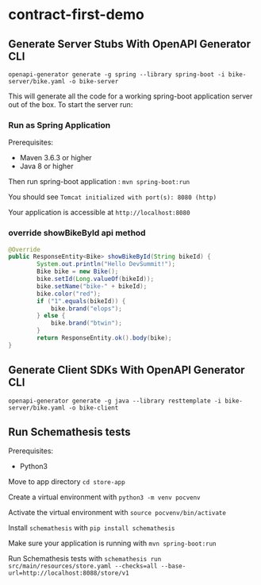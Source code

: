 # contract-first-demo

## Generate Server Stubs With OpenAPI Generator CLI


```
openapi-generator generate -g spring --library spring-boot -i bike-server/bike.yaml -o bike-server
```

This will generate all the code for a working spring-boot application server out of the box. To start the server run:

### Run as Spring Application

Prerequisites:
- Maven 3.6.3 or higher
- Java 8 or higher

Then run spring-boot application : `mvn spring-boot:run`

You should see `Tomcat initialized with port(s): 8080 (http)`

Your application is accessible at `http://localhost:8080`

### override showBikeById api method
```java
@Override
public ResponseEntity<Bike> showBikeById(String bikeId) {
        System.out.println("Hello DevSummit!");
        Bike bike = new Bike();
        bike.setId(Long.valueOf(bikeId));
        bike.setName("bike-" + bikeId);
        bike.color("red");
        if ("1".equals(bikeId)) {
            bike.brand("elops");
        } else {
            bike.brand("btwin");
        }
        return ResponseEntity.ok().body(bike);
}
```


## Generate Client SDKs With OpenAPI Generator CLI

```
openapi-generator generate -g java --library resttemplate -i bike-server/bike.yaml -o bike-client
```

## Run Schemathesis tests

Prerequisites:
- Python3

Move to app directory `cd store-app`

Create a virtual environment with `python3 -m venv pocvenv`

Activate the virtual environment with `source pocvenv/bin/activate`

Install `schemathesis` with `pip install schemathesis`

Make sure your application is running with `mvn spring-boot:run`

Run Schemathesis tests with `schemathesis run src/main/resources/store.yaml --checks=all --base-url=http://localhost:8088/store/v1`
